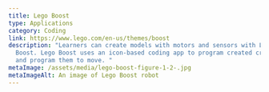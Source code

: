 ```yaml
---
title: Lego Boost
type: Applications
category: Coding
link: https://www.lego.com/en-us/themes/boost
description: "Learners can create models with motors and sensors with Lego
  Boost. Lego Boost uses an icon-based coding app to program created creatures
  and program them to move. "
metaImage: /assets/media/lego-boost-figure-1-2-.jpg
metaImageAlt: An image of Lego Boost robot
---
```

